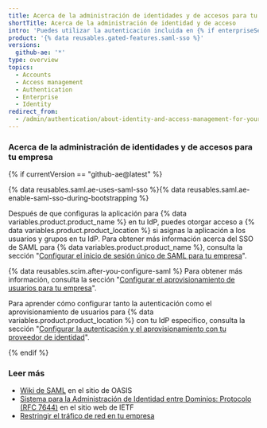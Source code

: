 ```yaml
---
title: Acerca de la administración de identidades y de accesos para tu empresa
shortTitle: Acerca de la administración de identidad y de acceso
intro: 'Puedes utilizar la autenticación incluida en {% if enterpriseServerVersions contains currentVersion %}{% data variables.product.prodname_ghe_server %}, o elegir entre CAS, LDAP, o SAML{% else %}el inicio de sesión único de SAML (SSO) y el Sistema para la Administración de Identidad entre Dominios (SCIM){% endif %} para administrar el acceso centralmente {% if currentVersion == "free-pro-team@latest" %}para las organizaciones que pertenezcan a tu empresa en {% data variables.product.prodname_dotcom_the_website %}{% endif %}{% if enterpriseServerVersions contains currentVersion or currentVersion == "github-ae@latest" %} a{% data variables.product.product_location %}{% endif %}.'
product: '{% data reusables.gated-features.saml-sso %}'
versions:
  github-ae: '*'
type: overview
topics:
  - Accounts
  - Access management
  - Authentication
  - Enterprise
  - Identity
redirect_from:
  - /admin/authentication/about-identity-and-access-management-for-your-enterprise
---
```


### Acerca de la administración de identidades y de accesos para tu empresa

{% if currentVersion == "github-ae@latest" %}

{% data reusables.saml.ae-uses-saml-sso %}{% data reusables.saml.ae-enable-saml-sso-during-bootstrapping %}

Después de que configuras la aplicación para {% data variables.product.product_name %} en tu IdP, puedes otorgar acceso a {% data variables.product.product_location %} si asignas la aplicación a los usuarios y grupos en tu IdP. Para obtener más información acerca del SSO de SAML para {% data variables.product.product_name %}, consulta la sección "[Configurar el inicio de sesión único de SAML para tu empresa](/admin/authentication/configuring-saml-single-sign-on-for-your-enterprise)".

{% data reusables.scim.after-you-configure-saml %} Para obtener más información, consulta la sección "[Configurar el aprovisionamiento de usuarios para tu empresa](/admin/authentication/configuring-user-provisioning-for-your-enterprise)".

Para aprender cómo configurar tanto la autenticación como el aprovisionamiento de usuarios para {% data variables.product.product_location %} con tu IdP específico, consulta la sección "[Configurar la autenticación y el aprovisionamiento con tu proveedor de identidad](/admin/authentication/configuring-authentication-and-provisioning-with-your-identity-provider)".

{% endif %}

### Leer más

- [Wiki de SAML](https://wiki.oasis-open.org/security) en el sitio de OASIS
- [Sistema para la Administración de Identidad entre Dominios: Protocolo (RFC 7644)](https://tools.ietf.org/html/rfc7644) en el sitio web de IETF
- [Restringir el tráfico de red en tu empresa](/admin/configuration/restricting-network-traffic-to-your-enterprise)
